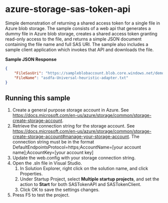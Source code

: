 # azure-storage-sas-token-api

Simple demonstration of returning a shared access token for a single file in Azure blob storage. The sample consists of a web api that generates a dummy file in Azure blob storage, creates a shared access token granting read-only access to the file, and returns a simple JSON document containing the file name and full SAS URI. The sample also includes a sample client application which invokes that API and downloads the file.

**Sample JSON Response**

```JSON
{
    "FileSasUri": "https://sampleblobaccount.blob.core.windows.net/demo-files/asdfa-Universal-heuristic-adapter.txt?sv=2017-04-17&sr=b&sig=YtGVocRtasczA%2BKs16Oi5NULDdPCPh3qa0%3D&st=2017-09-06T17%3A20%3A37Z&se=2017-09-07T17%3A25%3A37Z&sp=r",
    "FileName": "asdfa-Universal-heuristic-adapter.txt"
}
```

## Running this sample
1. Create a general purpose storage account in Azure. See https://docs.microsoft.com/en-us/azure/storage/common/storage-create-storage-account. 
1. Retrieve the connection string for the storage account. See https://docs.microsoft.com/en-us/azure/storage/common/storage-create-storage-account#manage-your-storage-account. The connection string must be in the format DefaultEndpointsProtocol=https;AccountName=[your account name];AccountKey=[your account key]
1. Update the web.config with your storage connection string.
1. Open the .sln file in Visual Studio. 
    1. In Solution Explorer, right click on the solution name, and click Properties.
    1. Under Startup Project, select **Multiple startup projects**, and set the action to **Start** for both SASTokenAPI and SASTokenClient.
    1. Click OK to save the settings changes.
1. Press F5 to test the project.